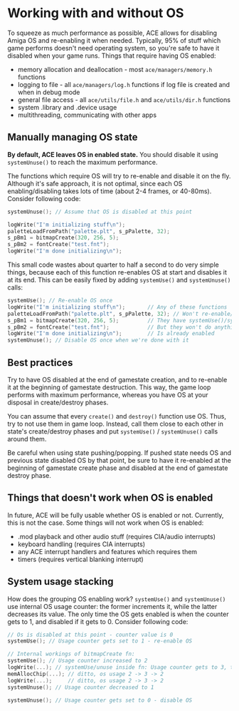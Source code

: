 # Working with and without OS

To squeeze as much performance as possible, ACE allows for disabling Amiga OS and re-enabling it when needed.
Typically, 95% of stuff which game performs doesn't need operating system, so you're safe to have it disabled when your game runs.
Things that require having OS enabled:

- memory allocation and deallocation - most `ace/managers/memory.h` functions
- logging to file - all `ace/managers/log.h` functions if log file is created and when in debug mode
- general file access - all `ace/utils/file.h` and `ace/utils/dir.h` functions
- system .library and .device usage
- multithreading, communicating with other apps

## Manually managing OS state

**By default, ACE leaves OS in enabled state.**
You should disable it using `systemUnuse()` to reach the maximum performance.

The functions which require OS will try to re-enable and disable it on the fly.
Although it's safe approach, it is not optimal, since each OS enabling/disabling takes lots of time (about 2-4 frames, or 40-80ms).
Consider following code:

```c
systemUnuse(); // Assume that OS is disabled at this point

logWrite("I'm initializing stuff\n");
paletteLoadFromPath("palette.plt", s_pPalette, 32);
s_pBm1 = bitmapCreate(320, 256, 5);
s_pBm2 = fontCreate("test.fnt");
logWrite("I'm done initializing\n");
```

This small code wastes about quarter to half a second to do very simple things, because each of this function re-enables OS at start and disables it at its end.
This can be easily fixed by adding `systemUse()` and `systemUnuse()` calls:

```c
systemUse(); // Re-enable OS once
logWrite("I'm initializing stuff\n");       // Any of these functions
paletteLoadFromPath("palette.plt", s_pPalette, 32); // Won't re-enable/disable OS
s_pBm1 = bitmapCreate(320, 256, 5);         // They have systemUse()/systemUnuse calls
s_pBm2 = fontCreate("test.fnt");            // But they won't do anything since OS
logWrite("I'm done initializing\n");        // Is already enabled
systemUnuse(); // Disable OS once when we're done with it
```

## Best practices

Try to have OS disabled at the end of gamestate creation, and to re-enable it at the beginning of gamestate destruction.
This way, the game loop performs with maximum performance, whereas you have OS at your disposal in create/destroy phases.

You can assume that every `create()` and `destroy()` function use OS.
Thus, try to not use them in game loop.
Instead, call them close to each other in state's create/destroy phases and put `systemUse()` / `systemUnuse()` calls around them.

Be careful when using state pushing/popping.
If pushed state needs OS and previous state disabled OS by that point, be sure to have it re-enabled at the beginning of gamestate create phase and disabled at the end of gamestate destroy phase.

## Things that doesn't work when OS is enabled

In future, ACE will be fully usable whether OS is enabled or not.
Currently, this is not the case. Some things will not work when OS is enabled:

- .mod playback and other audio stuff (requires CIA/audio interrupts)
- keyboard handling (requires CIA interrupts)
- any ACE interrupt handlers and features which requires them
- timers (requires vertical blanking interrupt)

## System usage stacking

How does the grouping OS enabling work?
`systemUse()` and `systemUnuse()` use internal OS usage counter: the former increments it, while the latter decreases its value.
The only time the OS gets enabled is when the counter gets to 1, and disabled if it gets to 0.
Consider following code:

```c
// Os is disabled at this point - counter value is 0
systemUse(); // Usage counter gets set to 1 - re-enable OS

// Internal workings of bitmapCreate fn:
systemUse(); // Usage counter increased to 2
logWrite(...); // systemUse/unuse inside fn: Usage counter gets to 3, then to 2
memAllocChip(...); // ditto, os usage 2 -> 3 -> 2
logWrite(...);     // ditto, os usage 2 -> 3 -> 2
systemUnuse(); // Usage counter decreased to 1

systemUnuse(); // Usage counter gets set to 0 - disable OS
```
